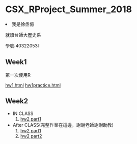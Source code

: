 # CSX_RProject_Summer_2018
<li>我是徐丞億</li>

就讀台師大歷史系

學號:40322053l

## Week1
第一次使用R

[hw1.html](https://bwychenyi.github.io/CSX_RProject_Summer_2018/week1/hw1.html)
[hw1practice.html](https://bwychenyi.github.io/CSX_RProject_Summer_2018/week1/hw1pp.html)

## Week2
* IN CLASS
  1. [hw2 part1](https://bwychenyi.github.io/CSX_RProject_Summer_2018/week2/hw2_part1.html)
* After CLASS(完整作業在這邊，謝謝老師謝謝助教)  
  1. [hw2 part1](https://bwychenyi.github.io/CSX_RProject_Summer_2018/week2/newwee2.html)
  2. [hw2 part2](https://bwychenyi.github.io/CSX_RProject_Summer_2018/106Summer-master/week2/final.html)
